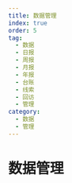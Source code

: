 ```yaml
---
title: 数据管理
index: true
order: 5
tag:
  - 数据
  - 日报
  - 周报
  - 月报
  - 年报
  - 台账
  - 线索
  - 回访
  - 管理
category:
  - 数据
  - 管理
---
```


# 数据管理